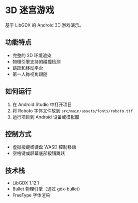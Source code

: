 # 3D 迷宫游戏

基于 LibGDX 的 Android 3D 游戏演示。

## 功能特点

- 完整的 3D 环境渲染
- 物理引擎支持的碰撞检测
- 跳跃和移动平台
- 第一人称视角跟随

## 如何运行

1. 在 Android Studio 中打开项目
2. 将 Roboto 字体文件放到 `src/main/assets/fonts/roboto.ttf`
3. 运行项目到 Android 设备或模拟器

## 控制方式

- 虚拟按键或键盘 WASD 控制移动
- 空格键或屏幕底部按钮跳跃

## 技术栈

- LibGDX 1.12.1
- Bullet 物理引擎（通过 gdx-bullet）
- FreeType 字体渲染
